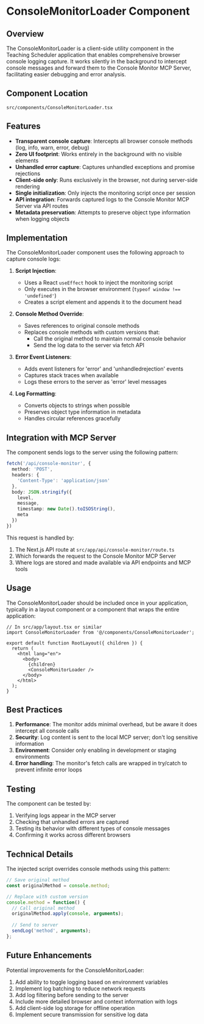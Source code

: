 # ConsoleMonitorLoader Component

## Overview

The ConsoleMonitorLoader is a client-side utility component in the Teaching Scheduler application that enables comprehensive browser console logging capture. It works silently in the background to intercept console messages and forward them to the Console Monitor MCP Server, facilitating easier debugging and error analysis.

## Component Location

`src/components/ConsoleMonitorLoader.tsx`

## Features

- **Transparent console capture**: Intercepts all browser console methods (log, info, warn, error, debug)
- **Zero UI footprint**: Works entirely in the background with no visible elements
- **Unhandled error capture**: Captures unhandled exceptions and promise rejections
- **Client-side only**: Runs exclusively in the browser, not during server-side rendering
- **Single initialization**: Only injects the monitoring script once per session
- **API integration**: Forwards captured logs to the Console Monitor MCP Server via API routes
- **Metadata preservation**: Attempts to preserve object type information when logging objects

## Implementation

The ConsoleMonitorLoader component uses the following approach to capture console logs:

1. **Script Injection**:
   - Uses a React `useEffect` hook to inject the monitoring script
   - Only executes in the browser environment (`typeof window !== 'undefined'`)
   - Creates a script element and appends it to the document head

2. **Console Method Override**:
   - Saves references to original console methods
   - Replaces console methods with custom versions that:
     - Call the original method to maintain normal console behavior
     - Send the log data to the server via fetch API

3. **Error Event Listeners**:
   - Adds event listeners for 'error' and 'unhandledrejection' events
   - Captures stack traces when available
   - Logs these errors to the server as 'error' level messages

4. **Log Formatting**:
   - Converts objects to strings when possible
   - Preserves object type information in metadata
   - Handles circular references gracefully

## Integration with MCP Server

The component sends logs to the server using the following pattern:

```typescript
fetch('/api/console-monitor', {
  method: 'POST',
  headers: {
    'Content-Type': 'application/json'
  },
  body: JSON.stringify({
    level,
    message,
    timestamp: new Date().toISOString(),
    meta
  })
})
```

This request is handled by:
1. The Next.js API route at `src/app/api/console-monitor/route.ts`
2. Which forwards the request to the Console Monitor MCP Server
3. Where logs are stored and made available via API endpoints and MCP tools

## Usage

The ConsoleMonitorLoader should be included once in your application, typically in a layout component or a component that wraps the entire application:

```tsx
// In src/app/layout.tsx or similar
import ConsoleMonitorLoader from '@/components/ConsoleMonitorLoader';

export default function RootLayout({ children }) {
  return (
    <html lang="en">
      <body>
        {children}
        <ConsoleMonitorLoader />
      </body>
    </html>
  );
}
```

## Best Practices

1. **Performance**: The monitor adds minimal overhead, but be aware it does intercept all console calls
2. **Security**: Log content is sent to the local MCP server; don't log sensitive information
3. **Environment**: Consider only enabling in development or staging environments
4. **Error handling**: The monitor's fetch calls are wrapped in try/catch to prevent infinite error loops

## Testing

The component can be tested by:

1. Verifying logs appear in the MCP server
2. Checking that unhandled errors are captured
3. Testing its behavior with different types of console messages
4. Confirming it works across different browsers

## Technical Details

The injected script overrides console methods using this pattern:

```javascript
// Save original method
const originalMethod = console.method;

// Replace with custom version
console.method = function() {
  // Call original method
  originalMethod.apply(console, arguments);
  
  // Send to server
  sendLog('method', arguments);
};
```

## Future Enhancements

Potential improvements for the ConsoleMonitorLoader:

1. Add ability to toggle logging based on environment variables
2. Implement log batching to reduce network requests
3. Add log filtering before sending to the server
4. Include more detailed browser and context information with logs
5. Add client-side log storage for offline operation
6. Implement secure transmission for sensitive log data 